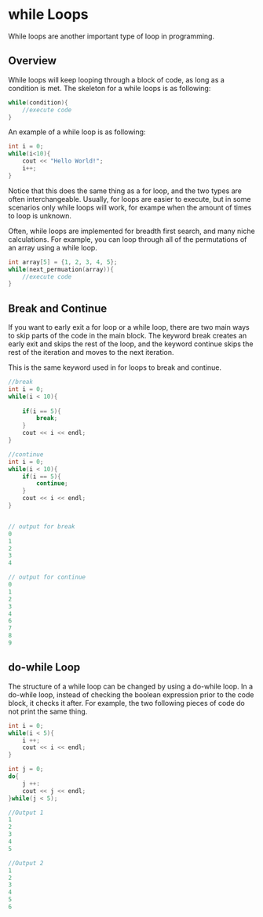 # while Loops
While loops are another important type of loop in programming.

## Overview
While loops will keep looping through a block of code, as long as a condition is met. The skeleton for a while loops is as following:
```cpp
while(condition){
    //execute code
}
```

An example of a while loop is as following:
```cpp
int i = 0;
while(i<10){
    cout << "Hello World!";
    i++;
}
```
Notice that this does the same thing as a for loop, and the two types are often interchangeable. Usually, for loops are easier to execute, but in some scenarios only while loops will work, for exampe when the amount of times to loop is unknown.

Often, while loops are implemented for breadth first search, and many niche calculations. For example, you can loop through all of the permutations of an array using a while loop.
```cpp
int array[5] = {1, 2, 3, 4, 5};
while(next_permuation(array)){
    //execute code
}
```

## Break and Continue
If you want to early exit a for loop or a while loop, there are two main ways to skip parts of the code in the main block. The keyword break creates an early exit and skips the rest of the loop, and the keyword continue skips the rest of the iteration and moves to the next iteration.

This is the same keyword used in for loops to break and continue.
```cpp
//break
int i = 0;
while(i < 10){
    
    if(i == 5){
        break;
    }
    cout << i << endl;
}

//continue
int i = 0; 
while(i < 10){
    if(i == 5){
        continue;
    }
    cout << i << endl;
}


// output for break
0
1
2
3
4

// output for continue
0
1
2
3
4
6
7
8
9
```

## do-while Loop
The structure of a while loop can be changed by using a do-while loop. In a do-while loop, instead of checking the boolean expression prior to the code block, it checks it after. For example, the two following pieces of code do not print the same thing.

```cpp
int i = 0;
while(i < 5){
    i ++;
    cout << i << endl;
}

int j = 0;
do{
    j ++:
    cout << j << endl;
}while(j < 5);

//Output 1
1
2
3
4
5

//Output 2
1
2
3
4
5
6

```
